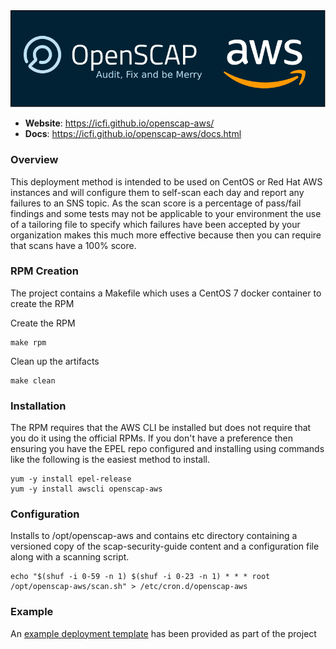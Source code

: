 <img src="./docs/images/project.svg">

* **Website**: https://icfi.github.io/openscap-aws/
* **Docs**: https://icfi.github.io/openscap-aws/docs.html

### Overview

This deployment method is intended to be used on CentOS or Red Hat AWS instances and will configure them to self-scan 
each day and report any failures to an SNS topic. As the scan score is a percentage of pass/fail findings and some tests 
may not  be applicable to your environment the use of a tailoring file to specify which failures have been accepted by 
your organization makes this much more effective because then you can require that scans have a 100% score.

### RPM Creation

The project contains a Makefile which uses a CentOS 7 docker container to create the RPM

Create the RPM

    make rpm
    
Clean up the artifacts

    make clean

### Installation

The RPM requires that the AWS CLI be installed but does not require that you do it using the official RPMs. If you 
don't have a preference then ensuring you have the EPEL repo configured and installing using commands like the following
is the easiest method to install.

    yum -y install epel-release
    yum -y install awscli openscap-aws
    
### Configuration

Installs to /opt/openscap-aws and contains etc directory containing a versioned copy of the scap-security-guide 
content and a configuration file along with a scanning script.

    echo "$(shuf -i 0-59 -n 1) $(shuf -i 0-23 -n 1) * * * root /opt/openscap-aws/scan.sh" > /etc/cron.d/openscap-aws
    
### Example

An [example deployment template](example/openscap-aws.yaml) has been provided as part of the project
